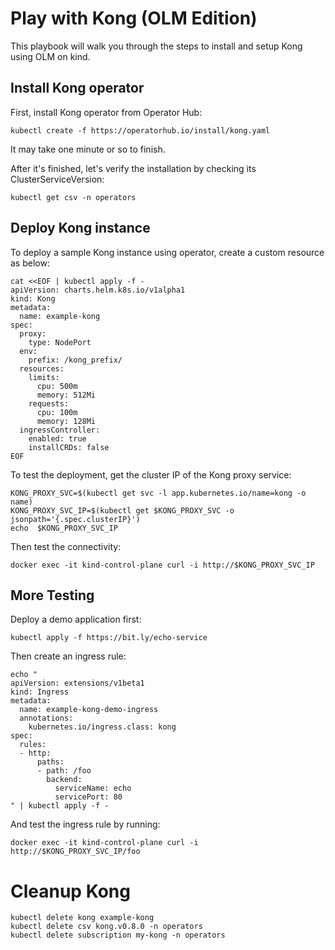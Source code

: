 # Play with Kong (OLM Edition)

This playbook will walk you through the steps to install and setup Kong using OLM on kind.

## Install Kong operator

First, install Kong operator from Operator Hub:
```shell
kubectl create -f https://operatorhub.io/install/kong.yaml
```

It may take one minute or so to finish.
<!--shell
wait-app "operators" "kong-operator" "name=kong-operator"
-->
After it's finished, let's verify the installation by checking its ClusterServiceVersion:
```shell
kubectl get csv -n operators
```

## Deploy Kong instance

To deploy a sample Kong instance using operator, create a custom resource as below:
```shell
cat <<EOF | kubectl apply -f -
apiVersion: charts.helm.k8s.io/v1alpha1
kind: Kong
metadata:
  name: example-kong
spec:
  proxy:
    type: NodePort
  env:
    prefix: /kong_prefix/
  resources:
    limits:
      cpu: 500m
      memory: 512Mi
    requests:
      cpu: 100m
      memory: 128Mi
  ingressController:
    enabled: true
    installCRDs: false
EOF
```

To test the deployment, get the cluster IP of the Kong proxy service:
```shell
KONG_PROXY_SVC=$(kubectl get svc -l app.kubernetes.io/name=kong -o name)
KONG_PROXY_SVC_IP=$(kubectl get $KONG_PROXY_SVC -o jsonpath='{.spec.clusterIP}')
echo  $KONG_PROXY_SVC_IP
```

Then test the connectivity:
```shell
docker exec -it kind-control-plane curl -i http://$KONG_PROXY_SVC_IP
```

## More Testing

Deploy a demo application first:
```shell
kubectl apply -f https://bit.ly/echo-service
```

Then create an ingress rule:
```shell
echo "
apiVersion: extensions/v1beta1
kind: Ingress
metadata:
  name: example-kong-demo-ingress
  annotations:
    kubernetes.io/ingress.class: kong
spec:
  rules:
  - http:
      paths:
      - path: /foo
        backend:
          serviceName: echo
          servicePort: 80
" | kubectl apply -f -
```

And test the ingress rule by running:
```shell
docker exec -it kind-control-plane curl -i http://$KONG_PROXY_SVC_IP/foo
```

# Cleanup Kong

```
kubectl delete kong example-kong
kubectl delete csv kong.v0.8.0 -n operators
kubectl delete subscription my-kong -n operators
```